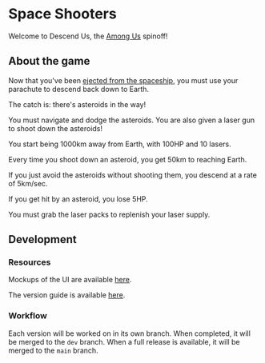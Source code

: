 # Space Shooters

Welcome to Descend Us, the [Among Us](https://en.wikipedia.org/wiki/Among_Us) spinoff!


## About the game

Now that you've been [ejected from the spaceship](https://en.wikipedia.org/wiki/Among_Us#Gameplay), you must use your parachute to descend back down to Earth.

The catch is: there's asteroids in the way!

You must navigate and dodge the asteroids. You are also given a laser gun to shoot down the asteroids!

You start being 1000km away from Earth, with 100HP and 10 lasers.

Every time you shoot down an asteroid, you get 50km to reaching Earth.

If you just avoid the asteroids without shooting them, you descend at a rate of 5km/sec.

If you get hit by an asteroid, you lose 5HP.

You must grab the laser packs to replenish your laser supply.


## Development

### Resources

Mockups of the UI are available [here](./mockups/).

The version guide is available [here](./CHANGELOG.md).

### Workflow

Each version will be worked on in its own branch. When completed, it will be merged to the `dev` branch. When a full release is available, it will be merged to the `main` branch.